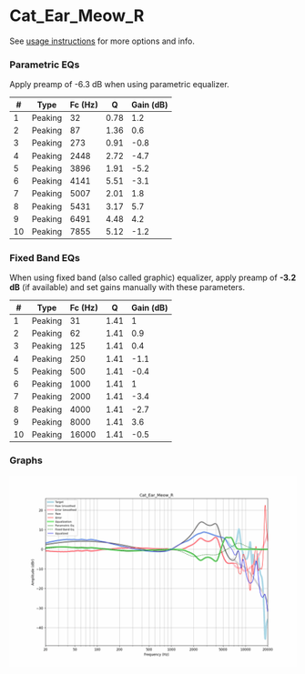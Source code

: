 # Cat_Ear_Meow_R
See [usage instructions](https://github.com/jaakkopasanen/AutoEq#usage) for more options and info.

### Parametric EQs
Apply preamp of -6.3 dB when using parametric equalizer.

|   # | Type    |   Fc (Hz) |    Q |   Gain (dB) |
|-----|---------|-----------|------|-------------|
|   1 | Peaking |        32 | 0.78 |         1.2 |
|   2 | Peaking |        87 | 1.36 |         0.6 |
|   3 | Peaking |       273 | 0.91 |        -0.8 |
|   4 | Peaking |      2448 | 2.72 |        -4.7 |
|   5 | Peaking |      3896 | 1.91 |        -5.2 |
|   6 | Peaking |      4141 | 5.51 |        -3.1 |
|   7 | Peaking |      5007 | 2.01 |         1.8 |
|   8 | Peaking |      5431 | 3.17 |         5.7 |
|   9 | Peaking |      6491 | 4.48 |         4.2 |
|  10 | Peaking |      7855 | 5.12 |        -1.2 |

### Fixed Band EQs
When using fixed band (also called graphic) equalizer, apply preamp of **-3.2 dB** (if available) and set gains manually with these parameters.

|   # | Type    |   Fc (Hz) |    Q |   Gain (dB) |
|-----|---------|-----------|------|-------------|
|   1 | Peaking |        31 | 1.41 |         1   |
|   2 | Peaking |        62 | 1.41 |         0.9 |
|   3 | Peaking |       125 | 1.41 |         0.4 |
|   4 | Peaking |       250 | 1.41 |        -1.1 |
|   5 | Peaking |       500 | 1.41 |        -0.4 |
|   6 | Peaking |      1000 | 1.41 |         1   |
|   7 | Peaking |      2000 | 1.41 |        -3.4 |
|   8 | Peaking |      4000 | 1.41 |        -2.7 |
|   9 | Peaking |      8000 | 1.41 |         3.6 |
|  10 | Peaking |     16000 | 1.41 |        -0.5 |

### Graphs
![](./Cat_Ear_Meow_R.png)
